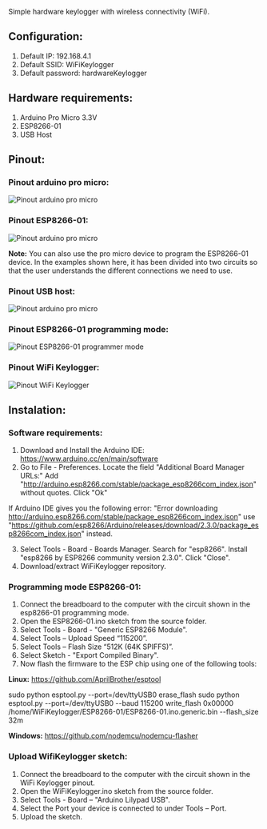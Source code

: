 Simple hardware keylogger with wireless connectivity (WiFi).

## Configuration:

1. Default IP: 192.168.4.1
2. Default SSID: WiFiKeylogger
3. Default password: hardwareKeylogger

## Hardware requirements:

1. Arduino Pro Micro 3.3V
2. ESP8266-01
3. USB Host

## Pinout:


### Pinout arduino pro micro:


![Pinout arduino pro micro](https://github.com/joelsernamoreno/WiFiKeylogger/blob/master/images/promicro.png)


### Pinout ESP8266-01:


![Pinout arduino pro micro](https://github.com/joelsernamoreno/WiFiKeylogger/blob/master/images/esp8266-01_pinout.jpg)


**Note:** You can also use the pro micro device to program the ESP8266-01 device. In the examples shown here, it has been divided into two circuits so that the user understands the different connections we need to use.


### Pinout USB host:


![Pinout arduino pro micro](https://github.com/joelsernamoreno/WiFiKeylogger/blob/master/images/usb_host.jpg)


### Pinout ESP8266-01 programming mode:


![Pinout ESP8266-01 programmer mode](https://github.com/joelsernamoreno/WiFiKeylogger/blob/master/images/esp8266programmer.PNG)


### Pinout WiFi Keylogger:


![Pinout WiFi Keylogger](https://github.com/joelsernamoreno/WiFiKeylogger/blob/master/images/keylogger.PNG)


## Instalation:


### Software requirements:

1. Download and Install the Arduino IDE: https://www.arduino.cc/en/main/software
2. Go to File - Preferences. Locate the field "Additional Board Manager URLs:" Add "http://arduino.esp8266.com/stable/package_esp8266com_index.json" without quotes. Click "Ok"

If Arduino IDE gives you the following error: "Error downloading http://arduino.esp8266.com/stable/package_esp8266com_index.json" use "https://github.com/esp8266/Arduino/releases/download/2.3.0/package_esp8266com_index.json" instead.

3. Select Tools - Board - Boards Manager. Search for "esp8266". Install "esp8266 by ESP8266 community version 2.3.0". Click "Close".
4. Download/extract WiFiKeylogger repository.

### Programming mode ESP8266-01:


1. Connect the breadboard to the computer with the circuit shown in the esp8266-01 programming mode.
2. Open the ESP8266-01.ino sketch from the source folder.
3. Select Tools - Board - "Generic ESP8266 Module".
4. Select Tools – Upload Speed “115200”.
5. Select Tools – Flash Size “512K (64K SPIFFS)”.
6. Select Sketch - "Export Compiled Binary".
7. Now flash the firmware to the ESP chip using one of the following tools:

**Linux:** https://github.com/AprilBrother/esptool

sudo python esptool.py --port=/dev/ttyUSB0 erase_flash
sudo python esptool.py --port=/dev/ttyUSB0 --baud 115200 write_flash 0x00000 /home/WiFiKeylogger/ESP8266-01/ESP8266-01.ino.generic.bin --flash_size 32m

**Windows:** https://github.com/nodemcu/nodemcu-flasher

### Upload WifiKeylogger sketch:

1. Connect the breadboard to the computer with the circuit shown in the WiFi Keylogger pinout. 
1. Open the WiFiKeylogger.ino sketch from the source folder.
2. Select Tools - Board – "Arduino Lilypad USB".
3. Select the Port your device is connected to under Tools – Port.
4. Upload the sketch.
